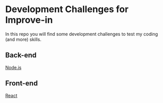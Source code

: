 # Development Challenges for Improve-in

In this repo you will find some development challenges to test my coding (and more) skills.

## Back-end

[Node.js](https://github.com/improvein/dev-challenge/tree/master/backend-nodejs)

## Front-end

[React](https://github.com/improvein/dev-challenge/tree/master/frontend-react)
